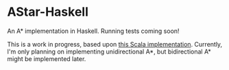 AStar-Haskell
===============

An A* implementation in Haskell.  Running tests coming soon!

This is a work in progress, based upon [this Scala implementation](https://github.com/TheBizzle/PathFinding).  Currently, I'm only planning on implementing unidirectional A*, but bidirectional A* might be implemented later.
